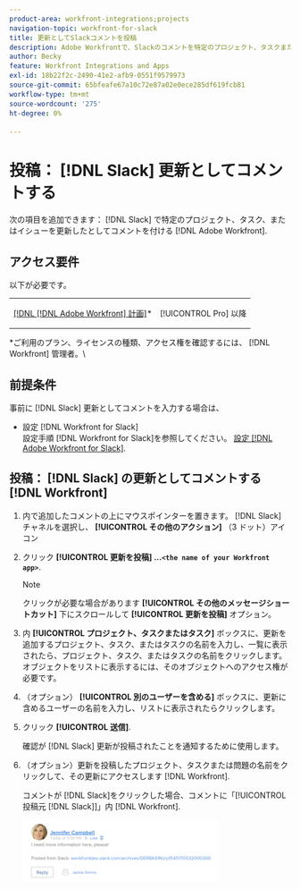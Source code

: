 ```yaml
---
product-area: workfront-integrations;projects
navigation-topic: workfront-for-slack
title: 更新としてSlackコメントを投稿
description: Adobe Workfrontで、Slackのコメントを特定のプロジェクト、タスクまたはイシューに対する更新として追加できます。
author: Becky
feature: Workfront Integrations and Apps
exl-id: 18b22f2c-2490-41e2-afb9-0551f9579973
source-git-commit: 65bfeafe67a10c72e87a02e0ece285df619fcb81
workflow-type: tm+mt
source-wordcount: '275'
ht-degree: 0%

---
```


# 投稿： [!DNL Slack] 更新としてコメントする

次の項目を追加できます： [!DNL Slack] で特定のプロジェクト、タスク、またはイシューを更新したとしてコメントを付ける [!DNL Adobe Workfront].

## アクセス要件

以下が必要です。

<table style="table-layout:auto"> 
 <col> 
 </col> 
 <col> 
 </col> 
 <tbody> 
  <tr> 
   <td role="rowheader"><a href="https://www.workfront.com/plans" target="_blank">[!DNL [!DNL Adobe Workfront] 計画]</a>*</td> 
   <td> <p>[!UICONTROL Pro] 以降</p> </td> 
  </tr> 
 </tbody> 
</table>

&#42;ご利用のプラン、ライセンスの種類、アクセス権を確認するには、 [!DNL Workfront] 管理者。\

## 前提条件

事前に [!DNL Slack] 更新としてコメントを入力する場合は、

* 設定 [!DNL Workfront for Slack]\
   設定手順 [!DNL Workfront for Slack]を参照してください。 [設定 [!DNL Adobe Workfront for Slack]](../../workfront-integrations-and-apps/using-workfront-with-slack/configure-workfront-for-slack.md).

## 投稿： [!DNL Slack] の更新としてコメントする [!DNL Workfront]

1. 内で追加したコメントの上にマウスポインターを置きます。 [!DNL Slack] チャネルを選択し、 **[!UICONTROL その他のアクション]** （3 ドット）アイコン

1. クリック **[!UICONTROL 更新を投稿] ...`<the name of your Workfront app>`**.

   >[!NOTE]
   >
   >クリックが必要な場合があります **[!UICONTROL その他のメッセージショートカット]** 下にスクロールして **[!UICONTROL 更新を投稿]** オプション。
1. 内 **[!UICONTROL プロジェクト、タスクまたはタスク]** ボックスに、更新を追加するプロジェクト、タスク、またはタスクの名前を入力し、一覧に表示されたら、プロジェクト、タスク、またはタスクの名前をクリックします。 オブジェクトをリストに表示するには、そのオブジェクトへのアクセス権が必要です。
1. （オプション） **[!UICONTROL 別のユーザーを含める]** ボックスに、更新に含めるユーザーの名前を入力し、リストに表示されたらクリックします。
1. クリック **[!UICONTROL 送信]**.

   確認が [!DNL Slack] 更新が投稿されたことを通知するために使用します。

1. （オプション）更新を投稿したプロジェクト、タスクまたは問題の名前をクリックして、その更新にアクセスします [!DNL Workfront].

   コメントが [!DNL Slack]をクリックした場合、コメントに「[!UICONTROL 投稿元 [!DNL Slack]]」内 [!DNL Workfront].

   ![](assets/slack-update-posted-from-slack-350x112.png)
